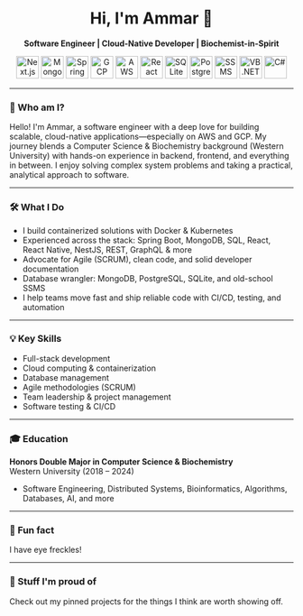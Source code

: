 
<h1 align="center">Hi, I'm Ammar 👋</h1>

<p align="center">
  <b>Software Engineer | Cloud-Native Developer | Biochemist-in-Spirit</b>
</p>

<p align="center">
  <!-- Tech stack icons -->
  <img src="https://cdn.jsdelivr.net/gh/devicons/devicon/icons/nextjs/nextjs-original.svg" alt="Next.js" width="40" height="40"/>
  <img src="https://cdn.jsdelivr.net/gh/devicons/devicon/icons/mongodb/mongodb-original.svg" alt="MongoDB" width="40" height="40"/>
  <img src="https://cdn.jsdelivr.net/gh/devicons/devicon/icons/spring/spring-original.svg" alt="Spring" width="40" height="40"/>
  <img src="https://cdn.jsdelivr.net/gh/devicons/devicon/icons/googlecloud/googlecloud-original.svg" alt="GCP" width="40" height="40"/>
  <img src="https://cdn.jsdelivr.net/gh/devicons/devicon/icons/amazonwebservices/amazonwebservices-original.svg" alt="AWS" width="40" height="40"/>
  <img src="https://cdn.jsdelivr.net/gh/devicons/devicon/icons/react/react-original.svg" alt="React Native" width="40" height="40"/>
  <img src="https://cdn.jsdelivr.net/gh/devicons/devicon/icons/sqlite/sqlite-original.svg" alt="SQLite" width="40" height="40"/>
  <img src="https://cdn.jsdelivr.net/gh/devicons/devicon/icons/postgresql/postgresql-original.svg" alt="Postgres" width="40" height="40"/>
  <img src="https://img.icons8.com/color/48/000000/microsoft-sql-server.png" alt="SSMS" width="40" height="40"/>
  <img src="https://cdn.jsdelivr.net/gh/devicons/devicon/icons/vbnet/vbnet-original.svg" alt="VB.NET" width="40" height="40"/>
  <img src="https://cdn.jsdelivr.net/gh/devicons/devicon/icons/csharp/csharp-original.svg" alt="C#" width="40" height="40"/>
</p>

---

### 👋 Who am I?

Hello! I'm Ammar, a software engineer with a deep love for building scalable, cloud-native applications—especially on AWS and GCP. My journey blends a Computer Science & Biochemistry background (Western University) with hands-on experience in backend, frontend, and everything in between. I enjoy solving complex system problems and taking a practical, analytical approach to software.

---

### 🛠️ What I Do

- I build containerized solutions with Docker & Kubernetes
- Experienced across the stack: Spring Boot, MongoDB, SQL, React, React Native, NestJS, REST, GraphQL & more
- Advocate for Agile (SCRUM), clean code, and solid developer documentation
- Database wrangler: MongoDB, PostgreSQL, SQLite, and old-school SSMS
- I help teams move fast and ship reliable code with CI/CD, testing, and automation

---

### 💡 Key Skills

- Full-stack development
- Cloud computing & containerization
- Database management
- Agile methodologies (SCRUM)
- Team leadership & project management
- Software testing & CI/CD

---

### 🎓 Education

**Honors Double Major in Computer Science & Biochemistry**
<br>
Western University (2018 – 2024)

- Software Engineering, Distributed Systems, Bioinformatics, Algorithms, Databases, AI, and more

---

### 👀 Fun fact

I have eye freckles!

---

### 🚀 Stuff I'm proud of

Check out my pinned projects for the things I think are worth showing off.

